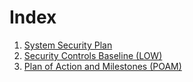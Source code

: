 
# Index

1. [System Security Plan](./MarkdownFiles/SystemSecurityPlan.md)
2. [Security Controls Baseline (LOW)](./Artifacts/ControlsBaselineLOW.csv)
3. [Plan of Action and Milestones (POAM)](./Artifacts/POAM.csv)
